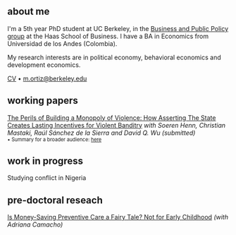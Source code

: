 ## about me

I'm a 5th year PhD student at UC Berkeley, in the [Business and Public Policy group](https://haas.berkeley.edu/bpp) at the Haas School of Business. I have a BA in Economics from Universidad de los Andes (Colombia).

My research interests are in political economy, behavioral economics and development economics.

[CV](pdf/CV_MO.pdf) • m.ortiz@berkeley.edu


## working papers

[The Perils of Building a Monopoly of Violence: How Asserting The State Creates Lasting Incentives for Violent Banditry](pdf/TimeHorizon.pdf)
_with Soeren Henn, Christian Mastaki, Raúl Sánchez de la Sierra and David Q. Wu (submitted)_ <br/>
<span style="font-size:0.8em;">• Summary for a broader audience: [here](https://miguelortizp.github.io/)</span>

## work in progress

Studying conflict in Nigeria

## pre-doctoral reseach

[Is Money-Saving Preventive Care a Fairy Tale? Not for Early Childhood](https://miguelortizp.github.io/)
_(with Adriana Camacho)_


